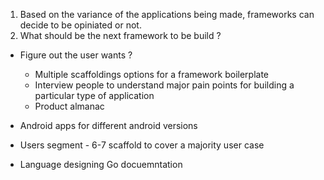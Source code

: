 1. Based on the variance of the applications being made, frameworks can decide to be opiniated or not.
2. What should be the next framework to be build ?

- Figure out the user wants ?
    - Multiple scaffoldings options for a framework boilerplate
    - Interview people to understand major pain points for building a particular type of application
    - Product almanac



- Android apps for different android versions
- Users segment - 6-7 scaffold to cover a majority user case
- Language designing Go docuemntation
